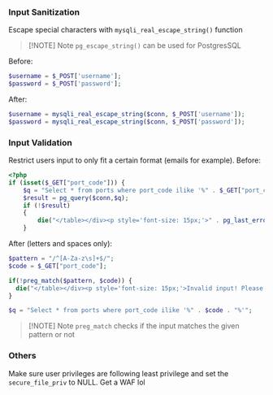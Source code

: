 ### Input Sanitization
Escape special characters with `mysqli_real_escape_string()` function

> [!NOTE] Note
> `pg_escape_string()` can be used for PostgresSQL

Before:
```php
$username = $_POST['username'];
$password = $_POST['password'];
```
After:
```php
$username = mysqli_real_escape_string($conn, $_POST['username']);
$password = mysqli_real_escape_string($conn, $_POST['password']);
```
### Input Validation
Restrict users input to only fit a certain format (emails for example).
Before:
```php
<?php
if (isset($_GET["port_code"])) {
	$q = "Select * from ports where port_code ilike '%" . $_GET["port_code"] . "%'";
	$result = pg_query($conn,$q);
	if (!$result)
	{
   		die("</table></div><p style='font-size: 15px;'>" . pg_last_error($conn). "</p>");
	}
```
After (letters and spaces only):
```php
$pattern = "/^[A-Za-z\s]+$/";
$code = $_GET["port_code"];

if(!preg_match($pattern, $code)) {
  die("</table></div><p style='font-size: 15px;'>Invalid input! Please try again.</p>");
}

$q = "Select * from ports where port_code ilike '%" . $code . "%'";
```

> [!NOTE] Note
> `preg_match` checks if the input matches the given pattern or not

### Others
Make sure user privileges are following least privilege and set the `secure_file_priv` to NULL.
Get a WAF lol
